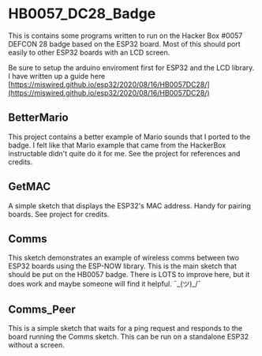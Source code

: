 # HB0057_DC28_Badge
This is contains some programs written to run on the Hacker Box #0057 DEFCON 28 badge based on the ESP32 board. Most of this should port easily to other ESP32 boards with an LCD screen.

Be sure to setup the arduino enviroment first for ESP32 and the LCD library. I have written up a guide here
[https://miswired.github.io/esp32/2020/08/16/HB0057DC28/](https://miswired.github.io/esp32/2020/08/16/HB0057DC28/)


## BetterMario
This project contains a better example of Mario sounds that I ported to the badge. I felt like that Mario example that came from the HackerBox instructable didn't quite do it for me. See the project for references and credits. 

## GetMAC
A simple sketch that displays the ESP32's MAC address. Handy for pairing boards. See project for credits.

## Comms
This sketch demonstrates an example of wireless comms between two ESP32 boards using the ESP-NOW library. This is the main sketch that should be put on the HB0057 badge. There is LOTS to improve here, but it does work and maybe someone will find it helpful. ¯\_(ツ)_/¯

## Comms_Peer
This is a simple sketch that waits for a ping request and responds to the board running the Comms sketch. This can be run on a standalone ESP32 without a screen. 
